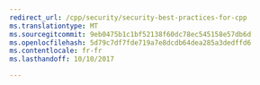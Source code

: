 ```yaml
---
redirect_url: /cpp/security/security-best-practices-for-cpp
ms.translationtype: MT
ms.sourcegitcommit: 9eb0475b1c1bf52138f60dc78ec545158e57db6d
ms.openlocfilehash: 5d79c7df7fde719a7e8dcdb64dea285a3dedffd6
ms.contentlocale: fr-fr
ms.lasthandoff: 10/10/2017

---
```

